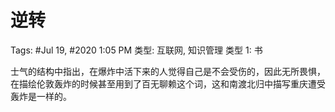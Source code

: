 # 逆转

Tags: #Jul 19, #2020 1:05 PM
类型: 互联网, 知识管理
类型 1: 书

士气的结构中指出，在爆炸中活下来的人觉得自己是不会受伤的，因此无所畏惧，在描绘伦敦轰炸的时候甚至用到了百无聊赖这个词，这和南渡北归中描写重庆遭受轰炸是一样的。
